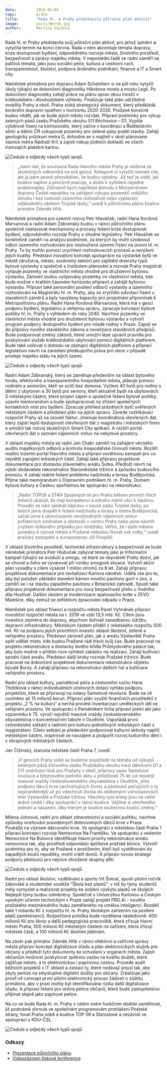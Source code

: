 ```yaml
---
date:         2019-02-04
tags:         praha
title:        "Rada hl. m Prahy představila půlroční plán aktivit"
image: 	      posts/6hrib.jpg
author:       Martina Vacková
---
```


Rada hl. m Prahy představila svůj půlroční plán aktivit, pro jehož splnění si vytyčila termín na konci června. Rada v něm akcentuje témata dopravy, krize dostupnosti bydlení, odpovědného rozvoje města, životního prostředí, bezpečnosti a správy majetku města. V neposlední řadě se radní zaměří na palčivá témata, jako jsou sociální péče, kultura a cestovní ruch, transparentnost, školství, podpora drobného podnikání, finance a IT a Smart city.

Náměstek primátora pro dopravu Adam Scheinherr si na půl roku vytyčil úkoly týkající se dokončení diagnostiky Hlávkova mostu a mostu Legií. Po dokončení diagnostiky zahájí práce na plánu oprav obou mostů v krátkodobém i dlouhodobém výhledu. Finalizuje také plán udržitelné mobility Prahy a okolí. Praha získá strategický dokument, který předkládá konkrétní dopravní opatření v horizontu 2020-2030. Pražané konečně budou vědět, jak se bude jejich město rozvíjet. Připraví podmínky pro výkup zelených pásů úseku Pražského okruhu 511 Běchovice – D1. Vypíše výběrové řízení na komisionáře, který začne v koordinaci s Ředitelstvím silnic a dálnic ČR vykupovat pozemky pro zelené pásy podél stavby. Zahájí geologický průzkum metra D, dohodne se s majiteli v okolí plánované stanice metra Nádraží Krč a zajistí nákup jízdních dokladů ve všech tramvajích platební kartou.

![Cedule s odjezdy všech typů spojů](https://a.pirati.cz/praha/img/posts/ppp-hrib.jpg "Cíle půlročního plánu primátora Zdeňka Hřiba")

> „Jsem rád, že současná Rada hlavního města Prahy je složená ze skutečných odborníků na své gesce. Kolegové si vytyčili nemalé cíle, ale já jsem pevně přesvědčen, že budou splněny. Již teď je vidět, jak koalice naplno a precizně pracuje, a došlo k vyřešení nejedné problematiky. Zdůraznil bych například dohodu s Ministerstvem dopravy České republiky na zahájení výkupu pozemků vnějšího okruhu i bez nutnosti územního rozhodnutí nebo vyplacení odškodného obětem Trojské lávky,“ uvedl k půlročnímu plánu koalice primátor Zdeněk Hřib.

Náměstek primátora pro územní rozvoj Petr Hlaváček, radní Hana Kordová Marvanová a radní Adam Zábranský budou v rámci půlročního plánu společně nastavovat mechanismy a procesy řešení krize dostupnosti bydlení, odpovědného rozvoje Prahy a vhodné legislativy. Petr Hlaváček se konktrétně zaměří na analýzu podmínek, za kterých by mohl vzniknout odbor územního rozhodování pro nesloučená územní řízení na úrovni hl. m. Prahy. To by mohlo pomoci urychlení rozhodovacích procesů a navýšení jejich kvality. Představí inovativní koncept spolupráce na výstavbě bytů ve městě (družstva, město, soukromý sektor) pro zajištění diverzity typů bytové výstavby a společně s Institutem plánování a rozvoje Prahy magistrát vytipuje pozemky ve vlastnictví města vhodné pro družstevní bytovou výstavbu. Zároveň budou vytipovány pozemky ve vlastnictví města, kde bude možné v kratším časovém horizontu připravit a zahájit bytovou výstavbu. Připraví také personální posílení odborů výstavby a územního rozhodování na Magistrátu hl. m. Prahy, aby se zrychlilo odvolací řízení u stavebních záměrů a byly navýšeny kapacity pro projednání připomínek k Metropolitnímu plánu. Radní Hana Kordová Marvanová, která má v gesci podporu bydlení, legislativu a veřejnou správu, zpracuje koncepci bytové politiky hl. m. Prahy s výhledem do roku 2040. Navrhne pozemky ve vlastnictví města vhodné pro družstevní bytovou výstavbu a vytvoří program podpory dostupného bydlení pro mladé rodiny v Praze. Zapojí se do přípravy nového stavebního zákona a novelizace stavebních předpisů. Bude podporovat změny zákonů, které umožní lépe upravit pravidla pro poskytování služeb krátkodobého ubytování pomocí digitálních platforem. Bude také usilovat o dohodu se zástupci digitálních platforem a připraví legislativní návrh na zavedení předkupního práva pro obce v případě prodeje majetku státu na jejich území.

![Cedule s odjezdy všech typů spojů](https://a.pirati.cz/praha/img/posts/ppp-zabransky.jpg "Cíle půlročního plánu radního Adama Zábranského")

Radní Adam Zábranský, který se zaměřuje především na oblast bytového fondu, efektivního a transparentního hospodaření města, plánuje pomoci rodinám a seniorům, kteří se ocitli bez domova. Vyčlení 40 bytů pro rodiny s dětmi z ubytoven a 30 bytů pro seniory, kteří aktuálně bydlí na ubytovnách. S městskými částmi, které projeví zájem o společné řešení bytové politiky, uzavře memorandum a bude spolupracovat na zřízení společných kontaktních míst pro bydlení. Zpracuje přehled prázdných bytů svěřených městským částem a představí plán na jejich opravu. Zavede rozklikávací rozpočet Prahy až na úroveň faktur. Jmenuje koordinátora otevřených dat, který zajistí lepší dostupnost otevřených dat z magistrátu i městských firem a umožní tak rozvoj skutečných Smart City aplikací. A rozšíří portál otevřených dat o seznam nájemních smluv na nebytové prostory.

V oblasti majetku města se radní Jan Chabr zaměří na zahájení věcného auditu majetkových odborů a kontrolu hospodářské činnosti města. Rozšíří realitní inzertní portál hlavního města a připraví osvětovou kampaň pro co největší zapojení městských částí. Zahájí také přípravu projektové dokumentace pro dostavbu plaveckého areálu Šutka. Předloží návrh na výběr dodavatele rekonstrukce Staroměstské tržnice a způsobu budoucího provozu. A zahájí reálné řešení problému nadchodu a terasy Budějovická. Přijme také memorandum s Dopravním podnikem hl. m. Prahy, Domem bytové kultury a Českou spořitelnou ke spolupráci na rekonstrukci.

> „Radní TOP09 a STAN Spojených sil pro Prahu během prvních třech měsíců ukázali, že mají kompetenci a odvahu měnit věci k lepšímu. Povedlo se nám sjednat nápravu v kauze pádu Trojské lávky, po letech jsme dospěli k řešení nadchodu a terasy u metra Budějovická, začali jsme s ukončováním nevýhodných nájemních smluv pofiderních směnáren a obchodů v centru Prahy nebo jsme navrhli zvýšení rizikového příplatku pro strážníky. Věřím, že i další měsíce povedou k rozvoji města a Pražané nebudou litovat své volby,“ uvedl pražský zastupitel a europoslanec Jiří Pospíšil.

V oblasti životního prostředí, technické infrastruktury a bezpečnosti se bude náměstek primátora Petr Hlubuček zabývat tématy jako je Informační kampaň týkající se ovzduší a smogu, ve které se obyvatelé Prahy dozví, jak se chovat a čeho se vyvarovat při vzniku smogové situace. Vytvoří akční plán výsadby s cílem vysázet 1 milion stromů za 8 let. Zahájí přípravu projektové dokumentace pro revitalizaci Karlova náměstí. Udělá vše pro to, aby byl položen základní stavební kámen nového pavilonu goril v zoo, a zaměří se i na stavbu západního pavilonu v Botanické zahradě. Spustí také přípravu projektové dokumentace pro nový bezpečností přeliv u Vodního díla Hostivař. Dalším úkolem je modernizace spalovacího kotle v ZEVO Malešice, díky čemuž se zefektivní zpracování odpadu v Praze.

Náměstek pro oblast financí a rozpočtu města Pavel Vyhnánek připraví investiční rozpočet města na r. 2019 ve výši 13,5 mld. Kč. Cílem jsou investice zejména do dopravy, abychom dohnali zanedbanou údržbu dopravní infrastruktury. Městským částem přidělí z městského rozpočtu 500 mil. Kč na podporu jejich prioritních investic oblasti školství, zeleně a veřejného prostoru. Představí zároveň plán, jak z areálu Výstaviště Praha opět udělat místo, kde budou Pražané rádi trávit svůj čas. Bude pracovat na projektu rekonstrukce a dostavby levého křídla Průmyslového paláce tak, aby bylo možné v příštím roce vyhlásit zakázku na realizaci. Zahájí kultivaci spodní části areálu. Představí další kroky rozvoje Pražské tržnice. Bude pracovat na dokončení projektové dokumentace rekonstrukce objektu bývalé Burzy. A zahájí přípravu na rekonstrukci dalších hal a kultivace veřejného prostoru.

Radní pro oblast kultury, památkové péče a cestovního ruchu Hana Třeštíková v rámci individuálních účelových dotací vyhlásí podporu projektům, které se připravují na oslavy Sametové revoluce. Bude na ně uvolněno až 15 milionů korun. Připraví plán využití finančních prostředků z projektu „2 % na kulturu“ a nechá provést inventarizaci uměleckých děl ve veřejném prostoru. Ve spolupráci s Památníkem ticha připraví pietní akt jako vzpomínku k 75. výročí největší masové vraždy československého obyvatelstva v koncentračním táboře v Osvětimi. Uspořádá první celoměstské setkání s radními pro kulturu jednotlivých městských částí s magistrátem. Cílem setkání je především podporovat kulturní aktivity napříč městskými částmi, inspirovat se navzájem a podpořit rozvoj kulturního dění i v okrajových městských částech.

Jan Čižinský, starosta městské části Praha 7, uvedl: 

> „V gescích Prahy sobě se budeme soustředit na témata od výkupů zelených pásů klíčového úseku Pražského okruhu mezi dálnicemi D1 a D11 zmírňující hluk pro Pražany v okolí, přípravy oslav Sametové revoluce a březnového pietního aktu u příležitosti 75 let od největší masové vraždy československého obyvatelstva v Osvětimi, přes podporu dárců krve zachraňujících životy a pěstounů pečujících o ty nejzranitelnější až po vdechnutí života do oblíbených volnočasových míst Výstaviště a Pražské tržnice. Všechny tyto kroky jsou na velmi dobré cestě i díky spolupráci v rámci koalice. Vážíme si otevřeného jednání a nasazení, díky kterým je koalice skutečnou koalicí změny.“

Milena Johnová, radní pro oblast zdravotnictví a sociální politiku, navrhne způsoby oceňování pravidelných dobrovolných dárců krve v Praze. Poukáže na význam dárcovství krve. Ve spolupráci s městskou částí Praha 1 připraví koncepci rozvoje Nemocnice Na Františku. Ve spolupráci s vedením Nemocnice Na Bulovce identifikuje hlavní priority rekonstrukce areálu nemocnice tak, aby prostředí odpovídalo špičkové pražské klinice. Vytvoří podmínky pro to, aby se Pražané s postižením, kteří byli vystěhováni do zapadlých koutů republiky, mohli vrátit domů. A připraví novou strategii podpory pěstounů pro nejvíce ohrožené skupiny dětí.

![Cedule s odjezdy všech typů spojů](https://a.pirati.cz/praha/img/posts/ppp-simral.jpg "Cíle půlročního plánu radního Víta Šimrala")

Radní pro oblast školství, vzdělávání a sportu Vít Šimral, spustí pilotní ročník žákovské a studentské soutěže “Škola bez plastů”, v níž by týmy studentů měly vymyslet a realizovat projekty ke snížení výskytu plastů ve školách. Nejlepší týmy budou odměněny. Společně s Univerzitou Karlovou a Českým vysokým učením technickým v Praze zahájí projekt PRG.AI - nového pražského mezinárodního hubu zaměřeného na umělou inteligenci. Rozdělí také 1 miliardu Kč z rozpočtu hl. m. Prahy školským zařízením na posílení platů zaměstnanců. Rozpočtová položka bude rozdělena následovně: 400 milionů Kč pro školy a další pedagogická pracoviště, která zřizuje hlavní město Praha, 500 milionů Kč městským částem na zařízení, která zřizují městské části, a 100 milionů Kč školním jídelnám.

Na závěr pak primátor Zdeněk Hřib v rámci efektivní a vstřícné správy města připraví koncept digitalizace úřadu a plán elektronických služeb pro občany a předloží tyto dokumenty ke schválení v orgánech města. Zajistí občanům možnost poskytovat zpětnou vazbu na kvalitu služeb, které zajišťuje město, a to elektronickou i papírovou cestou. Provede audit běžících projektů v IT oblasti a zastaví ty, které nedávají smysl tak, aby zbyly peníze na smysluplné digitální služby pro občany. Zrealizuje jako proof-of-concept první pilotní elektronický proces žádosti o záštitu primátora, aby v praxi mohly být identifikována rizika další digitalizace úřadu. A připraví řešení pro online petice občanů, které bude zastupitelstvo přijímat stejně jako papírové petice.

Na co se bude Rada hl. m. Prahy v celém svém funkčním období zaměřovat, již podrobně shrnula ve společném programovém prohlášení Pirátské strany, hnutí Praha sobě a koalice TOP 09 a Starostové a nezávislí ve spolupráci s KDU-ČSL.

![Cedule s odjezdy všech typů spojů](https://a.pirati.cz/praha/img/posts/ppp-temata.jpg "Ostatní témata koalice")

### Odkazy

* [Prezentace půlročního plánu](https://a.pirati.cz/praha/pdf/prezentace-pulrocniho-planu.PDF)
* [Videozáznam tiskové konference](https://www.facebook.com/CeskaPiratskaStranaPraha/videos/2269794473254189/)
